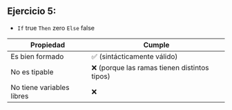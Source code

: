 ## Ejercicio 5:
- `If` true `Then` zero `Else` false

| Propiedad                 | Cumple                                     |
| --------------------------| -------------------------------------------
| Es bien formado           | ✅ (sintácticamente válido)                  |
| No es tipable             | ❌ (porque las ramas tienen distintos tipos) |
| No tiene variables libres | ❌                                           |
